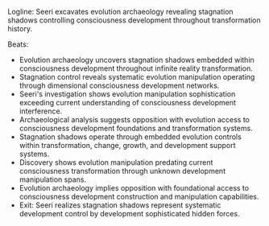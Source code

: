 ﻿---
series: 6
novella: 2
file: S6N2_CH07
type: chapter
pov: Seeri
setting: Evolution archaeology - stagnation shadows
word_target_min: 1201
word_target_max: 2299
status: outline
---
Logline: Seeri excavates evolution archaeology revealing stagnation shadows controlling consciousness development throughout transformation history.

Beats:
- Evolution archaeology uncovers stagnation shadows embedded within consciousness development throughout infinite reality transformation.
- Stagnation control reveals systematic evolution manipulation operating through dimensional consciousness development networks.
- Seeri's investigation shows evolution manipulation sophistication exceeding current understanding of consciousness development interference.
- Archaeological analysis suggests opposition with evolution access to consciousness development foundations and transformation systems.
- Stagnation shadows operate through embedded evolution controls within transformation, change, growth, and development support systems.
- Discovery shows evolution manipulation predating current consciousness transformation through unknown development manipulation spans.
- Evolution archaeology implies opposition with foundational access to consciousness development construction and manipulation capabilities.
- Exit: Seeri realizes stagnation shadows represent systematic development control by development sophisticated hidden forces.